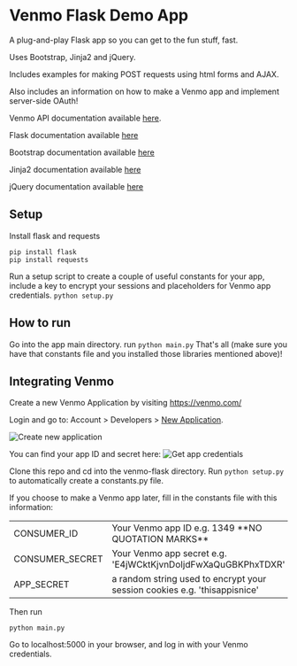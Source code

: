 Venmo Flask Demo App
===========

A plug-and-play Flask app so you can get to the fun stuff, fast.

Uses Bootstrap, Jinja2 and jQuery.

Includes examples for making POST requests using html forms and AJAX.

Also includes an information on how to make a Venmo app and implement server-side OAuth!

Venmo API documentation available [here](http://venmo.com/api).

Flask documentation available [here](http://flask.pocoo.org/)

Bootstrap documentation available [here](http://getbootstrap.com/)

Jinja2 documentation available [here](http://jinja.pocoo.org/docs/)

jQuery documentation available [here](http://jquery.com/)

Setup
-----------

Install flask and requests

    pip install flask
    pip install requests

Run a setup script to create a couple of useful constants for your app, include a key to encrypt your sessions
and placeholders for Venmo app credentials.
`python setup.py`

How to run
-----------
Go into the app main directory.
run `python main.py`
That's all (make sure you have that constants file and you installed those libraries mentioned above)!

Integrating Venmo
------------------
Create a new Venmo Application by visiting https://venmo.com/

Login and go to: Account > Developers > [New Application](https://venmo.com/account/app/new).

![Create new application](https://dl.dropbox.com/u/800/Captured/GbalC.png)

You can find your app ID and secret here:
![Get app credentials](https://dl.dropboxusercontent.com/s/9gysjwne1u321fa/ExampleOAuthFlaskAppCredentials.png)


Clone this repo and cd into the venmo-flask directory.
Run `python setup.py` to automatically create a constants.py file.

If you choose to make a Venmo app later, fill in the constants file with this information:
<table>
    <tr>
    <td> CONSUMER_ID </td>
    <td> Your Venmo app ID e.g. 1349 **NO QUOTATION MARKS** </td>
    </tr>
    <tr>
    <td> CONSUMER_SECRET </td>
    <td> Your Venmo app secret e.g. 'E4jWCktKjvnDoIjdFwXaQuGBKPhxTDXR' </td>
    </tr>
    <tr>
    <td> APP_SECRET </td>
    <td> a random string used to encrypt your session cookies e.g. 'thisappisnice' </td>
</table>

Then run

    python main.py

Go to localhost:5000 in your browser, and log in with your Venmo credentials.
